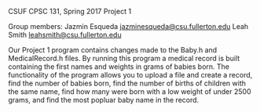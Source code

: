 CSUF CPSC 131, Spring 2017
Project 1

Group members:
Jazmin Esqueda jazminesqueda@csu.fullerton.edu
Leah Smith leahsmith@csu.fullerton.edu

Our Project 1 program contains changes made to the Baby.h and MedicalRecord.h files. By running this program a medical record is built containing the first names and weights in grams of babies born. The functionality of the program allows you to upload a file and create a record, find the number of babies born, find the number of births of  children with the same name, find how many were born with a low weight of under 2500 grams, and find the most popluar baby name in the record. 

